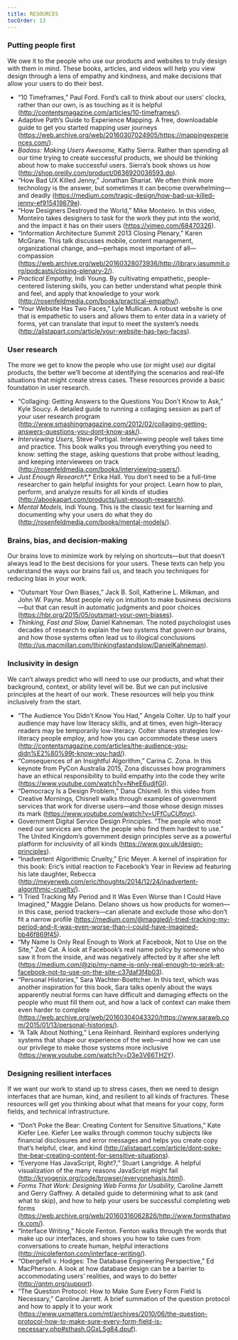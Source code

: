 ```yaml
---
title: RESOURCES
tocOrder: 13
---
```

### Putting people first

We owe it to the people who use our products and websites to truly design with them in mind. These books, articles, and videos will help you view design through a lens of empathy and kindness, and make decisions that allow your users to do their best.

* “10 Timeframes,” Paul Ford. Ford’s call to think about our users’ clocks, rather than our own, is as touching as it is helpful (<http://contentsmagazine.com/articles/10-timeframes/>).
* Adaptive Path’s Guide to Experience Mapping. A free, downloadable guide to get you started mapping user journeys (<https://web.archive.org/web/20160307024905/https://mappingexperiences.com/>).
* *Badass: Making Users Awesome,* Kathy Sierra. Rather than spending all our time trying to create successful products, we should be thinking about how to make successful users. Sierra’s book shows us how (<http://shop.oreilly.com/product/0636920036593.do>).
* “How Bad UX Killed Jenny,” Jonathan Shariat. We often think more technology is the answer, but sometimes it can become overwhelming—and deadly (<https://medium.com/tragic-design/how-bad-ux-killed-jenny-ef915419879e>).
* “How Designers Destroyed the World,” Mike Monteiro. In this video, Monteiro takes designers to task for the work they put into the world, and the impact it has on their users (<https://vimeo.com/68470326>).
* “Information Architecture Summit 2013 Closing Plenary,” Karen McGrane. This talk discusses mobile, content management, organizational change, and—perhaps most important of all—compassion (<https://web.archive.org/web/20160328073936/http://library.iasummit.org/podcasts/closing-plenary-2/>).
* *Practical Empathy,* Indi Young. By cultivating empathetic, people-centered listening skills, you can better understand what people think and feel, and apply that knowledge to your work (<http://rosenfeldmedia.com/books/practical-empathy/>).
* “Your Website Has Two Faces,” Lyle Mullican. A robust website is one that is empathetic to users and allows them to enter data in a variety of forms, yet can translate that input to meet the system’s needs (<http://alistapart.com/article/your-website-has-two-faces>).

### User research

The more we get to know the people who use (or might use) our digital products, the better we’ll become at identifying the scenarios and real-life situations that might create stress cases. These resources provide a basic foundation in user research.  

* “Collaging: Getting Answers to the Questions You Don’t Know to Ask,” Kyle Soucy. A detailed guide to running a collaging session as part of your user research program (<http://www.smashingmagazine.com/2012/02/collaging-getting-answers-questions-you-dont-know-ask/>).
* *Interviewing Users,* Steve Portigal. Interviewing people well takes time and practice. This book walks you through everything you need to know: setting the stage, asking questions that probe without leading, and keeping interviewees on track (<http://rosenfeldmedia.com/books/interviewing-users/>).
* *Just Enough Research**,* Erika Hall. You don’t need to be a full-time researcher to gain helpful insights for your project. Learn how to plan, perform, and analyze results for all kinds of studies (<http://abookapart.com/products/just-enough-research>).
* *Mental Models,* Indi Young. This is the classic text for learning and documenting why your users do what they do (<http://rosenfeldmedia.com/books/mental-models/>).

### Brains, bias, and decision-making

Our brains love to minimize work by relying on shortcuts—but that doesn’t always lead to the best decisions for your users. These texts can help you understand the ways our brains fail us, and teach you techniques for reducing bias in your work.

* “Outsmart Your Own Biases,” Jack B. Soll, Katherine L. Milkman, and John W. Payne. Most people rely on intuition to make business decisions—but that can result in automatic judgments and poor choices (<https://hbr.org/2015/05/outsmart-your-own-biases>).
* *Thinking, Fast and Slow,* Daniel Kahneman. The noted psychologist uses decades of research to explain the two systems that govern our brains, and how those systems often lead us to illogical conclusions (<http://us.macmillan.com/thinkingfastandslow/DanielKahneman>).

### Inclusivity in design

We can’t always predict who will need to use our products, and what their background, context, or ability level will be. But we can put inclusive principles at the heart of our work. These resources will help you think inclusively from the start.

* “The Audience You Didn’t Know You Had,” Angela Colter. Up to half your audience may have low literacy skills, and at times, even high-literacy readers may be temporarily low-literacy. Colter shares strategies low-literacy people employ, and how you can accommodate these users (<http://contentsmagazine.com/articles/the-audience-you-didn%E2%80%99t-know-you-had/>).
* “Consequences of an Insightful Algorithm,” Carina C. Zona. In this keynote from PyCon Australia 2015, Zona discusses how programmers have an ethical responsibility to build empathy into the code they write (<https://www.youtube.com/watch?v=NheE6udjfGI>).
* “Democracy Is a Design Problem,” Dana Chisnell. In this video from Creative Mornings, Chisnell walks through examples of government services that work for diverse users—and those whose design misses its mark (<https://www.youtube.com/watch?v=UFfCuCUfqyc>).
* Government Digital Service Design Principles. “The people who most need our services are often the people who find them hardest to use.” The United Kingdom’s government design principles serve as a powerful platform for inclusivity of all kinds (<https://www.gov.uk/design-principles>).
* “Inadvertent Algorithmic Cruelty,” Eric Meyer. A kernel of inspiration for this book: Eric’s initial reaction to Facebook’s Year in Review ad featuring his late daughter, Rebecca (<http://meyerweb.com/eric/thoughts/2014/12/24/inadvertent-algorithmic-cruelty/>).
* “I Tried Tracking My Period and It Was Even Worse than I Could Have Imagined,” Maggie Delano. Delano shows us how products for women—in this case, period trackers—can alienate and exclude those who don’t fit a narrow profile (<https://medium.com/@maggied/i-tried-tracking-my-period-and-it-was-even-worse-than-i-could-have-imagined-bb46f869f45>).
* “My Name Is Only Real Enough to Work at Facebook, Not to Use on the Site,” Zoë Cat. A look at Facebook’s real name policy by someone who saw it from the inside, and was negatively affected by it after she left (<https://medium.com/@zip/my-name-is-only-real-enough-to-work-at-facebook-not-to-use-on-the-site-c37daf3f4b03>).
* “Personal Histories,” Sara Wachter-Boettcher. In this text, which was another inspiration for this book, Sara talks openly about the ways apparently neutral forms can have difficult and damaging effects on the people who must fill them out, and how a lack of context can make them even harder to complete (<https://web.archive.org/web/20160304043320/https://www.sarawb.com/2015/01/13/personal-histories/>).
* “A Talk About Nothing,” Lena Reinhard. Reinhard explores underlying systems that shape our experience of the web—and how we can use our privilege to make those systems more inclusive (<https://www.youtube.com/watch?v=D3e3V66TH2Y>).

### Designing resilient interfaces

If we want our work to stand up to stress cases, then we need to design interfaces that are human, kind, and resilient to all kinds of fractures. These resources will get you thinking about what that means for your copy, form fields, and technical infrastructure.   

* “Don’t Poke the Bear: Creating Content for Sensitive Situations,” Kate Kiefer Lee. Kiefer Lee walks through common touchy subjects like financial disclosures and error messages and helps you create copy that’s helpful, clear, and kind (<http://alistapart.com/article/dont-poke-the-bear-creating-content-for-sensitive-situations>).
* “Everyone Has JavaScript, Right?,” Stuart Langridge. A helpful visualization of the many reasons JavaScript might fail (<http://kryogenix.org/code/browser/everyonehasjs.html>).
* *Forms That Work: Designing Web Forms for Usability,* Caroline Jarrett and Gerry Gaffney. A detailed guide to determining what to ask (and what to skip), and how to help your users be successful completing web forms (<https://web.archive.org/web/20160316062826/http://www.formsthatwork.com/>).
* “Interface Writing,” Nicole Fenton. Fenton walks through the words that make up our interfaces, and shows you how to take cues from conversations to create human, helpful interactions (<http://nicolefenton.com/interface-writing/>).  
* “Obergefell v. Hodges: The Database Engineering Perspective,” Ed MacPherson. A look at how database design can be a barrier to accommodating users’ realities, and ways to do better (<http://qntm.org/support>).
* “The Question Protocol: How to Make Sure Every Form Field Is Necessary,” Caroline Jarrett. A brief summation of the question protocol and how to apply it to your work (<https://www.uxmatters.com/mt/archives/2010/06/the-question-protocol-how-to-make-sure-every-form-field-is-necessary.php#sthash.GGxLSg84.dpuf>).
